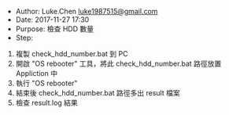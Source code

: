 - Author:  Luke.Chen <luke1987515@gmail.com>
- Date:    2017-11-27 17:30
- Purpose: 檢查 HDD 數量
- Step:
1. 複製 check_hdd_number.bat 到 PC
2. 開啟 "OS rebooter" 工具，將此 check_hdd_number.bat 路徑放置 Appliction 中
3. 執行 "OS rebooter"
4. 結束後 check_hdd_number.bat 路徑多出 result 檔案
5. 檢查 result.log 結果

